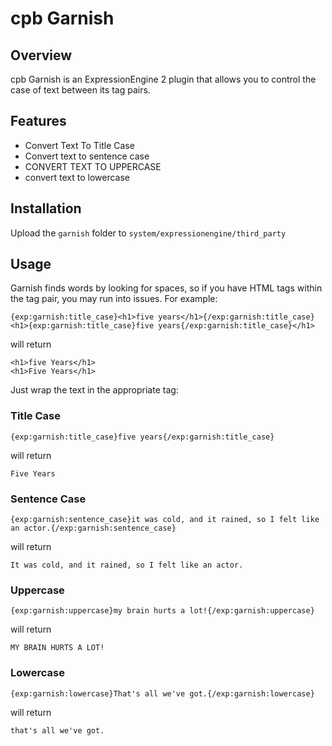 cpb Garnish
===========

Overview
--------

cpb Garnish is an ExpressionEngine 2 plugin that allows you to control the case of text between its tag pairs.

Features
--------

* Convert Text To Title Case
* Convert text to sentence case
* CONVERT TEXT TO UPPERCASE
* convert text to lowercase

Installation
------------

Upload the `garnish` folder to `system/expressionengine/third_party`

Usage
-----

Garnish finds words by looking for spaces, so if you have HTML tags within the tag pair, you may run into issues. For example:

    {exp:garnish:title_case}<h1>five years</h1>{/exp:garnish:title_case}
    <h1>{exp:garnish:title_case}five years{/exp:garnish:title_case}</h1>

will return

    <h1>five Years</h1>
    <h1>Five Years</h1>


Just wrap the text in the appropriate tag:

### Title Case

    {exp:garnish:title_case}five years{/exp:garnish:title_case}

will return

    Five Years

### Sentence Case

    {exp:garnish:sentence_case}it was cold, and it rained, so I felt like an actor.{/exp:garnish:sentence_case}
	
will return

    It was cold, and it rained, so I felt like an actor.

### Uppercase

    {exp:garnish:uppercase}my brain hurts a lot!{/exp:garnish:uppercase}

will return

    MY BRAIN HURTS A LOT!

### Lowercase

    {exp:garnish:lowercase}That's all we've got.{/exp:garnish:lowercase}

will return

    that's all we've got.